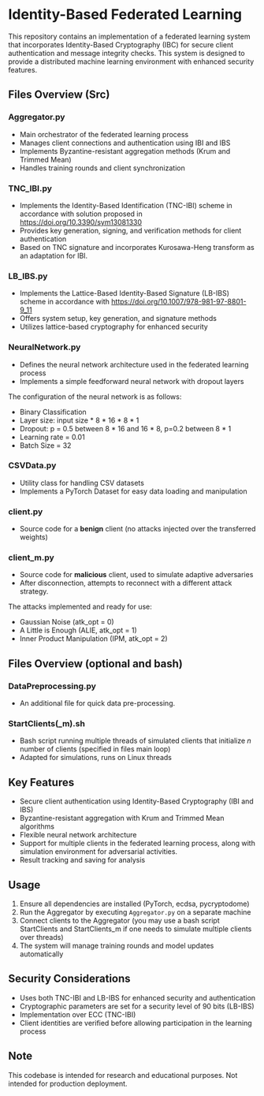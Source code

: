 # Identity-Based Federated LearningThis repository contains an implementation of a federated learning system that incorporates Identity-Based Cryptography (IBC) for secure client authentication and message integrity checks. This system is designed to provide a distributed machine learning environment with enhanced security features.## Files Overview (Src)### Aggregator.py- Main orchestrator of the federated learning process- Manages client connections and authentication using IBI and IBS- Implements Byzantine-resistant aggregation methods (Krum and Trimmed Mean)- Handles training rounds and client synchronization### TNC_IBI.py- Implements the Identity-Based Identification (TNC-IBI) scheme in accordance with solution proposed in https://doi.org/10.3390/sym13081330- Provides key generation, signing, and verification methods for client authentication- Based on TNC signature and incorporates Kurosawa-Heng transform as an adaptation for IBI.### LB_IBS.py- Implements the Lattice-Based Identity-Based Signature (LB-IBS) scheme in accordance with https://doi.org/10.1007/978-981-97-8801-9_11- Offers system setup, key generation, and signature methods- Utilizes lattice-based cryptography for enhanced security### NeuralNetwork.py- Defines the neural network architecture used in the federated learning process- Implements a simple feedforward neural network with dropout layersThe configuration of the neural network is as follows:- Binary Classification- Layer size: input size * 8 * 16 * 8 * 1 - Dropout: p = 0.5 between 8 * 16 and 16 * 8, p=0.2 between 8 * 1- Learning rate = 0.01- Batch Size = 32### CSVData.py- Utility class for handling CSV datasets- Implements a PyTorch Dataset for easy data loading and manipulation### client.py-  Source code for a **benign** client (no attacks injected over the transferred weights)### client_m.py- Source code for **malicious** client, used to simulate adaptive adversaries- After disconnection, attempts to reconnect with a different attack strategy.The attacks implemented and ready for use:- Gaussian Noise (atk_opt = 0)- A Little is Enough (ALIE, atk_opt = 1)- Inner Product Manipulation (IPM, atk_opt = 2)## Files Overview (optional and bash)### DataPreprocessing.py- An additional file for quick data pre-processing.### StartClients(_m).sh- Bash script running multiple threads of simulated clients that initialize *n* number of clients (specified in files main loop)- Adapted for simulations, runs on Linux threads## Key Features- Secure client authentication using Identity-Based Cryptography (IBI and IBS)- Byzantine-resistant aggregation with Krum and Trimmed Mean algorithms- Flexible neural network architecture- Support for multiple clients in the federated learning process, along with simulation environment for adversarial activities.- Result tracking and saving for analysis## Usage1. Ensure all dependencies are installed (PyTorch, ecdsa, pycryptodome)2. Run the Aggregator by executing `Aggregator.py` on a separate machine3. Connect clients to the Aggregator (you may use a bash script StartClients and StartClients_m if one needs to simulate multiple clients over threads)4. The system will manage training rounds and model updates automatically## Security Considerations- Uses both TNC-IBI and LB-IBS for enhanced security and authentication- Cryptographic parameters are set for a security level of 90 bits (LB-IBS)- Implementation over ECC (TNC-IBI)- Client identities are verified before allowing participation in the learning process## NoteThis codebase is intended for research and educational purposes. Not intended for production deployment.